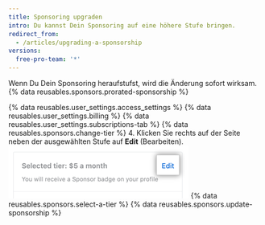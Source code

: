 ```yaml
---
title: Sponsoring upgraden
intro: Du kannst Dein Sponsoring auf eine höhere Stufe bringen.
redirect_from:
  - /articles/upgrading-a-sponsorship
versions:
  free-pro-team: '*'
---
```


Wenn Du Dein Sponsoring heraufstufst, wird die Änderung sofort wirksam. {% data reusables.sponsors.prorated-sponsorship %}

{% data reusables.user_settings.access_settings %}
{% data reusables.user_settings.billing %}
{% data reusables.user_settings.subscriptions-tab %}
{% data reusables.sponsors.change-tier %}
4. Klicken Sie rechts auf der Seite neben der ausgewählten Stufe auf **Edit** (Bearbeiten). ![Schaltfläche „Edit tier" (Bearbeiten der Stufe)](/assets/images/help/billing/edit-tier-button.png)
{% data reusables.sponsors.select-a-tier %}
{% data reusables.sponsors.update-sponsorship %}
